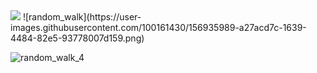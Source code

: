 

<img src="https://user-images.githubusercontent.com/100161430/156935226-f0b7114d-d93c-4f39-a0f3-82028f44bdcb.png">
![random_walk](https://user-images.githubusercontent.com/100161430/156935989-a27acd7c-1639-4484-82e5-93778007d159.png)

![random_walk_4](https://user-images.githubusercontent.com/100161430/156935996-04bbfbe4-4af9-47fc-9ed6-2fb7e308ddf4.png)
